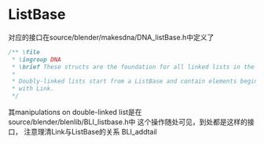 
# ListBase

对应的接口在source/blender/makesdna/DNA_listBase.h中定义了
```c
/** \file
 * \ingroup DNA
 * \brief These structs are the foundation for all linked lists in the library system.
 *
 * Doubly-linked lists start from a ListBase and contain elements beginning
 * with Link.
 */
```
其manipulations on double-linked list是在source/blender/blenlib/BLI_listbase.h中
这个操作随处可见，到处都是这样的接口， 注意理清Link与ListBase的关系
BLI_addtail